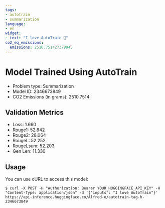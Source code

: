 ```yaml
---
tags:
- autotrain
- summarization
language:
- en
widget:
- text: "I love AutoTrain 🤗"
co2_eq_emissions:
  emissions: 2510.751427379945
---
```


# Model Trained Using AutoTrain

- Problem type: Summarization
- Model ID: 2346673849
- CO2 Emissions (in grams): 2510.7514

## Validation Metrics

- Loss: 1.660
- Rouge1: 52.842
- Rouge2: 28.064
- RougeL: 52.252
- RougeLsum: 52.203
- Gen Len: 11.330

## Usage

You can use cURL to access this model:

```
$ curl -X POST -H "Authorization: Bearer YOUR_HUGGINGFACE_API_KEY" -H "Content-Type: application/json" -d '{"inputs": "I love AutoTrain"}' https://api-inference.huggingface.co/Alfred-o/autotrain-tag-h-2346673849
```